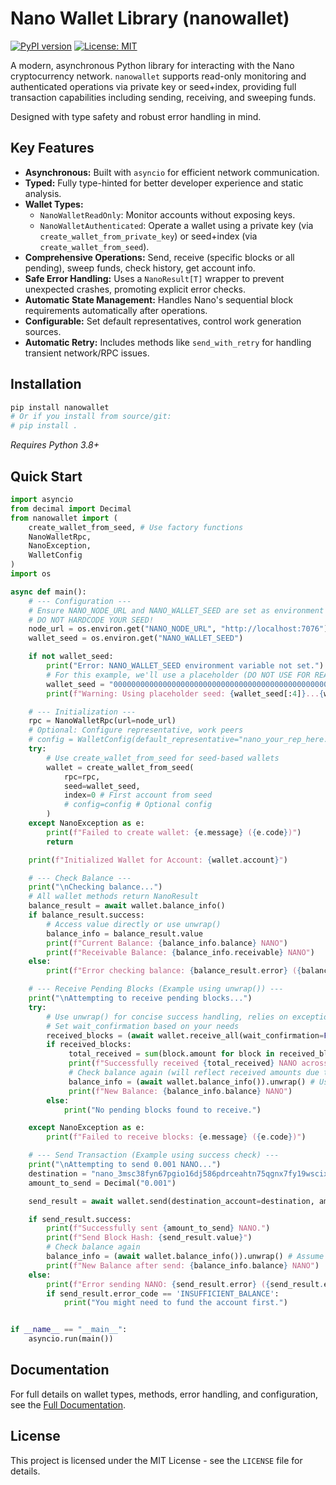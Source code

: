 # Nano Wallet Library (nanowallet)

[![PyPI version](https://badge.fury.io/py/nanowallet.svg)](https://badge.fury.io/py/nanowallet) 
[![License: MIT](https://img.shields.io/badge/License-MIT-yellow.svg)](https://opensource.org/licenses/MIT) 

A modern, asynchronous Python library for interacting with the Nano cryptocurrency network. `nanowallet` supports read-only monitoring and authenticated operations via private key or seed+index, providing full transaction capabilities including sending, receiving, and sweeping funds.

Designed with type safety and robust error handling in mind.

## Key Features

*   **Asynchronous:** Built with `asyncio` for efficient network communication.
*   **Typed:** Fully type-hinted for better developer experience and static analysis.
*   **Wallet Types:**
    *   `NanoWalletReadOnly`: Monitor accounts without exposing keys.
    *   `NanoWalletAuthenticated`: Operate a wallet using a private key (via `create_wallet_from_private_key`) or seed+index (via `create_wallet_from_seed`).
*   **Comprehensive Operations:** Send, receive (specific blocks or all pending), sweep funds, check history, get account info.
*   **Safe Error Handling:** Uses a `NanoResult[T]` wrapper to prevent unexpected crashes, promoting explicit error checks.
*   **Automatic State Management:** Handles Nano's sequential block requirements automatically after operations.
*   **Configurable:** Set default representatives, control work generation sources.
*   **Automatic Retry:** Includes methods like `send_with_retry` for handling transient network/RPC issues.

## Installation

```bash
pip install nanowallet
# Or if you install from source/git:
# pip install .
```
*Requires Python 3.8+*

## Quick Start

```python
import asyncio
from decimal import Decimal
from nanowallet import (
    create_wallet_from_seed, # Use factory functions
    NanoWalletRpc,
    NanoException,
    WalletConfig
)
import os

async def main():
    # --- Configuration ---
    # Ensure NANO_NODE_URL and NANO_WALLET_SEED are set as environment variables
    # DO NOT HARDCODE YOUR SEED!
    node_url = os.environ.get("NANO_NODE_URL", "http://localhost:7076") # Default to local node
    wallet_seed = os.environ.get("NANO_WALLET_SEED")

    if not wallet_seed:
        print("Error: NANO_WALLET_SEED environment variable not set.")
        # For this example, we'll use a placeholder (DO NOT USE FOR REAL FUNDS)
        wallet_seed = "0000000000000000000000000000000000000000000000000000000000000001"
        print(f"Warning: Using placeholder seed: {wallet_seed[:4]}...{wallet_seed[-4:]}")

    # --- Initialization ---
    rpc = NanoWalletRpc(url=node_url)
    # Optional: Configure representative, work peers
    # config = WalletConfig(default_representative="nano_your_rep_here...")
    try:
        # Use create_wallet_from_seed for seed-based wallets
        wallet = create_wallet_from_seed(
            rpc=rpc,
            seed=wallet_seed,
            index=0 # First account from seed
            # config=config # Optional config
        )
    except NanoException as e:
        print(f"Failed to create wallet: {e.message} ({e.code})")
        return

    print(f"Initialized Wallet for Account: {wallet.account}")

    # --- Check Balance ---
    print("\nChecking balance...")
    # All wallet methods return NanoResult
    balance_result = await wallet.balance_info()
    if balance_result.success:
        # Access value directly or use unwrap()
        balance_info = balance_result.value
        print(f"Current Balance: {balance_info.balance} NANO")
        print(f"Receivable Balance: {balance_info.receivable} NANO")
    else:
        print(f"Error checking balance: {balance_result.error} ({balance_result.error_code})")

    # --- Receive Pending Blocks (Example using unwrap()) ---
    print("\nAttempting to receive pending blocks...")
    try:
        # Use unwrap() for concise success handling, relies on exception for errors
        # Set wait_confirmation based on your needs
        received_blocks = (await wallet.receive_all(wait_confirmation=False)).unwrap()
        if received_blocks:
             total_received = sum(block.amount for block in received_blocks)
             print(f"Successfully received {total_received} NANO across {len(received_blocks)} blocks.")
             # Check balance again (will reflect received amounts due to internal reload)
             balance_info = (await wallet.balance_info()).unwrap() # Use unwrap if you expect success now
             print(f"New Balance: {balance_info.balance} NANO")
        else:
            print("No pending blocks found to receive.")

    except NanoException as e:
        print(f"Failed to receive blocks: {e.message} ({e.code})")

    # --- Send Transaction (Example using success check) ---
    print("\nAttempting to send 0.001 NANO...")
    destination = "nano_3msc38fyn67pgio16dj586pdrceahtn75qgnx7fy19wscixrc8dbb3abhbw6" # Example destination
    amount_to_send = Decimal("0.001")

    send_result = await wallet.send(destination_account=destination, amount=amount_to_send)

    if send_result.success:
        print(f"Successfully sent {amount_to_send} NANO.")
        print(f"Send Block Hash: {send_result.value}")
        # Check balance again
        balance_info = (await wallet.balance_info()).unwrap() # Assume success
        print(f"New Balance after send: {balance_info.balance} NANO")
    else:
        print(f"Error sending NANO: {send_result.error} ({send_result.error_code})")
        if send_result.error_code == 'INSUFFICIENT_BALANCE':
            print("You might need to fund the account first.")


if __name__ == "__main__":
    asyncio.run(main())
```

## Documentation

For full details on wallet types, methods, error handling, and configuration, see the [Full Documentation](DOCUMENTATION.md). <!-- Adjust link if needed -->

## License

This project is licensed under the MIT License - see the `LICENSE` file for details.